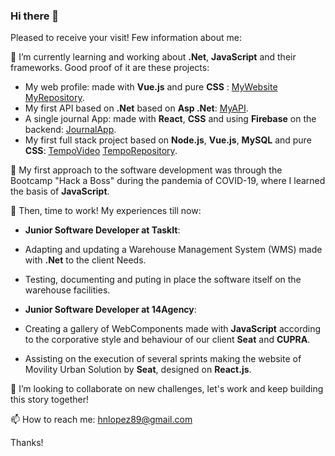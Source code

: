 ### Hi there 👋

Pleased to receive your visit! Few information about me:

🌱 I’m currently learning and working about **.Net**, **JavaScript** and their frameworks. Good proof of it are these projects:
- My web profile: made with **Vue.js** and pure **CSS** : [MyWebsite](https://hugotechandtravel.netlify.app/) [MyRepository](https://github.com/hnlopez89/profile).
- My first API based on **.Net** based on **Asp .Net**: [MyAPI](http://www.tasklisthnlopez.somee.com/swagger/index.html).
- A single journal App: made with **React**, **CSS** and using **Firebase** on the backend: [JournalApp](../JournalApp).
- My first full stack project based on **Node.js**, **Vue.js**, **MySQL** and pure **CSS**:  [TempoVideo](https://www.youtube.com/watch?v=aOm7oJw7CuY) [TempoRepository](../proyecto).

📔 My first approach to the software development was through the Bootcamp "Hack a Boss" during the pandemia of COVID-19, where I learned the basis of **JavaScript**.

👷 Then, time to work! My experiences till now:
- **Junior Software Developer at TaskIt**:
- Adapting and updating a Warehouse Management System (WMS) made with **.Net** to the client Needs.
- Testing, documenting and puting in place the software itself on the warehouse facilities.

- **Junior Software Developer at 14Agency**:
- Creating a gallery of WebComponents made with **JavaScript** according to the corporative style and behaviour of our client **Seat** and **CUPRA**.
- Assisting on the execution of several sprints making the website of Movility Urban Solution by **Seat**, designed on **React.js**.

👯 I’m looking to collaborate on new challenges, let's work and keep building this story together!

📫 How to reach me: hnlopez89@gmail.com

Thanks!
